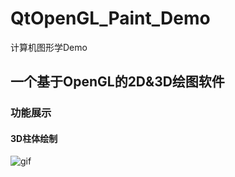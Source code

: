 # QtOpenGL_Paint_Demo
计算机图形学Demo
## 一个基于OpenGL的2D&3D绘图软件
### 功能展示
#### 3D柱体绘制 
![gif](https://user-images.githubusercontent.com/73326606/161021327-1fa9e95e-3c21-4c57-a87c-32e81a9ccbe9.gif)
